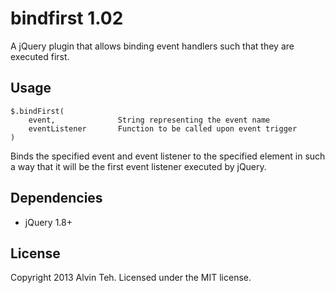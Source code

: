 bindfirst 1.02
=========

A jQuery plugin that allows binding event handlers such that they are executed first.

Usage
-------

    $.bindFirst(
        event,              String representing the event name
        eventListener       Function to be called upon event trigger
    )

Binds the specified event and event listener to the specified element in such a way that it will be the first
event listener executed by jQuery.

Dependencies
-------

* jQuery 1.8+

License
-------
Copyright 2013 Alvin Teh.
Licensed under the MIT license.
